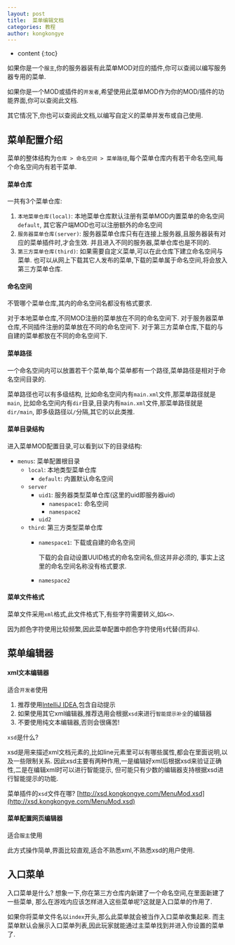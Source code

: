 ```yaml
---
layout: post
title:  菜单编辑文档
categories: 教程
author: kongkongye
---
```


* content
{:toc}

如果你是一个`服主`,你的服务器装有此菜单MOD对应的插件,你可以查阅以编写服务器专用的菜单.

如果你是一个MOD或插件的`开发者`,希望使用此菜单MOD作为你的MOD/插件的功能界面,你可以查阅此文档.

其它情况下,你也可以查阅此文档,以编写自定义的菜单并发布或自己使用.




## 菜单配置介绍
菜单的整体结构为`仓库 > 命名空间 > 菜单路径`,每个菜单仓库内有若干命名空间,每个命名空间内有若干菜单.

#### 菜单仓库
一共有3个菜单仓库:

1. `本地菜单仓库(local)`: 本地菜单仓库默认注册有菜单MOD内置菜单的命名空间`default`,
                        其它客户端MOD也可以注册额外的命名空间
2. `服务器菜单仓库(server)`: 服务器菜单仓库只有在连接上服务器,且服务器装有对应的菜单插件时,才会生效.
                          并且进入不同的服务器,菜单仓库也是不同的.
3. `第三方菜单仓库(third)`: 如果需要自定义菜单,可以在此仓库下建立命名空间与菜单.
                          也可以从网上下载其它人发布的菜单,下载的菜单属于命名空间,将会放入第三方菜单仓库.

#### 命名空间
不管哪个菜单仓库,其内的命名空间名都没有格式要求.

对于本地菜单仓库,不同MOD注册的菜单放在不同的命名空间下.
对于服务器菜单仓库,不同插件注册的菜单放在不同的命名空间下.
对于第三方菜单仓库,下载的与自建的菜单都放在不同的命名空间下.

#### 菜单路径
一个命名空间内可以放置若干个菜单,每个菜单都有一个路径,菜单路径是相对于命名空间目录的.

菜单路径也可以有多级结构,
比如命名空间内有`main.xml`文件,那菜单路径就是`main`,
比如命名空间内有`dir`目录,目录内有`main.xml`文件,那菜单路径就是`dir/main`,
即多级路径以`/`分隔,其它的以此类推.

#### 菜单目录结构
进入菜单MOD配置目录,可以看到以下的目录结构:

* `menus`: 菜单配置根目录
  * `local`: 本地类型菜单仓库
    * `default`: 内置默认命名空间
  * `server`
    * `uid1`: 服务器类型菜单仓库(这里的uid即服务器uid)
      * `namespace1`: 命名空间
      * `namespace2`
    * `uid2`
  * `third`: 第三方类型菜单仓库
    * `namespace1`: 下载或自建的命名空间

        下载的会自动设置UUID格式的命名空间名,但这并非必须的,
        事实上这里的命名空间名称没有格式要求.

    * `namespace2`

#### 菜单文件格式
菜单文件采用`xml`格式,此文件格式下,有些字符需要转义,如`&<>`.

因为颜色字符使用比较频繁,因此菜单配置中颜色字符使用`$`代替(而非`&`).

## 菜单编辑器
#### xml文本编辑器
适合`开发者`使用

1. 推荐使用[IntelliJ IDEA](https://www.jetbrains.com/idea/),包含自动提示
2. 如果使用其它xml编辑器,推荐选用会根据`xsd`来进行`智能提示补全`的编辑器
3. 不要使用纯文本编辑器,否则会很痛苦!

`xsd`是什么?

xsd是用来描述xml文档元素的,比如line元素里可以有哪些属性,都会在里面说明,以及一些限制关系.
因此xsd主要有两种作用,一是编辑好xml后根据xsd来验证正确性,二是在编辑xml时可以进行智能提示,
但可能只有少数的编辑器支持根据xsd进行智能提示的功能.

菜单插件的`xsd`文件在哪?
[http://xsd.kongkongye.com/MenuMod.xsd](http://xsd.kongkongye.com/MenuMod.xsd)

#### 菜单配置网页编辑器
适合`服主`使用

此方式操作简单,界面比较直观,适合不熟悉xml,不熟悉xsd的用户使用.

## 入口菜单
入口菜单是什么?
想象一下,你在第三方仓库内新建了一个命名空间,在里面新建了一些菜单,
那么在游戏内应该怎样进入这些菜单呢?这就是入口菜单的作用了.

如果你将菜单文件名以`index`开头,那么此菜单就会被当作入口菜单收集起来.
而主菜单默认会展示入口菜单列表,因此玩家就能通过主菜单找到并进入你设置的菜单了.
